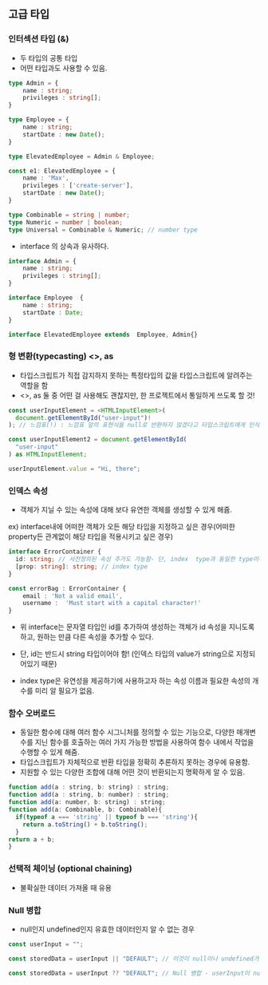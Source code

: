 ## 고급 타입

### 인터섹션 타입 (&)

- 두 타입의 공통 타입
- 어떤 타입과도 사용할 수 있음.

```ts
type Admin = {
    name : string;
    privileges : string[];
}

type Employee = {
    name : string;
    startDate : new Date();
}

type ElevatedEmployee = Admin & Employee;

const e1: ElevatedEmployee = {
    name : 'Max',
    privileges : ['create-server'],
    startDate : new Date();
}
```

```ts
type Combinable = string | number;
type Numeric = number | boolean;
type Universal = Combinable & Numeric; // number type
```

- interface 의 상속과 유사하다.

```ts
interface Admin = {
    name : string;
    privileges : string[];
}

interface Employee  {
    name : string;
    startDate : Date;
}

interface ElevatedEmployee extends  Employee, Admin{}
```

### 형 변환(typecasting) <>, as

- 타입스크립트가 직접 감지하지 못하는 특정타입의 값을 타입스크립트에 알려주는 역할을 함
- <>, as 둘 중 어떤 걸 사용해도 괜찮지만, 한 프로젝트에서 통일하게 쓰도록 할 것!

```ts
const userInputElement = <HTMLInputElement>(
  document.getElementById("user-input")!
); // 느낌표(!) : 느낌표 앞의 표현식을 null로 반환하지 않겠다고 타입스크립트에게 인식시키는 것!

const userInputElement2 = document.getElementById(
  "user-input"
) as HTMLInputElement;

userInputElement.value = "Hi, there";
```

### 인덱스 속성

- 객체가 지닐 수 있는 속성에 대해 보다 유연한 객체를 생성할 수 있게 해쥼.

ex) interface내에 어떠한 객체가 오든 해당 타입을 지정하고 싶은 경우(어떠한 property든 관계없이 해당 타입을 적용시키고 싶은 경우)

```ts
interface ErrorContainer {
  id: string; // 사전정의된 속성 추가도 가능함- 단, index  type과 동일한 type이어야 함.
  [prop: string]: string; // index type
}

const errorBag : ErrorContainer {
    email : 'Not a valid email',
    username :  'Must start with a capital character!'
}
```

- 위 interface는 문자열 타입인 id를 추가하여 생성하는 객체가 id 속성을 지니도록 하고, 원하는 만큼 다른 속성을 추가할 수 있다.

- 단, id는 반드시 string 타입이어야 함! (인덱스 타입의 value가 string으로 지정되어있기 때문)

- index type은 유연성을 제공하기에 사용하고자 하는 속성 이름과 필요한 속성의 개수를 미리 알 필요가 없음.

### 함수 오버로드

- 동일한 함수에 대해 여러 함수 시그니처를 정의할 수 있는 기능으로, 다양한 매개변수를 지닌 함수를 호출하는 여러 가지 가능한 방법을 사용하여 함수 내에서 작업을 수행할 수 있게 해줌.
- 타입스크립트가 자체적으로 반환 타입을 정확히 추론하지 못하는 경우에 유용함.
- 지원할 수 있는 다양한 조합에 대해 어떤 것이 반환되는지 명확하게 알 수 있음.

```js
function add(a : string, b: string) : string;
function add(a : string, b: number) : string;
function add(a: number, b: string) : string;
function add(a: Combinable, b: Combinable){
  if(typeof a === 'string' || typeof b === 'string'){
    return a.toString() + b.toString();
  }
return a + b;
}

```

### 선택적 체이닝 (optional chaining)

- 불확실한 데이터 가져올 때 유용

### Null 병합

- null인지 undefined인지 유효한 데이터인지 알 수 없는 경우

```js
const userInput = "";

const storedData = userInput || "DEFAULT"; // 이것이 null이나 undefined가 아닌 빈 문자열이더라도 false 값으로 처리되어 기본 폴백 값이 적용이 됨
```

```js
const storedData = userInput ?? "DEFAULT"; // Null 병합 - userInput이 null 이거나 undefined라면, (빈 문자열의 경우는 포함하지 않음) 'DEFAULT' 적용
```

